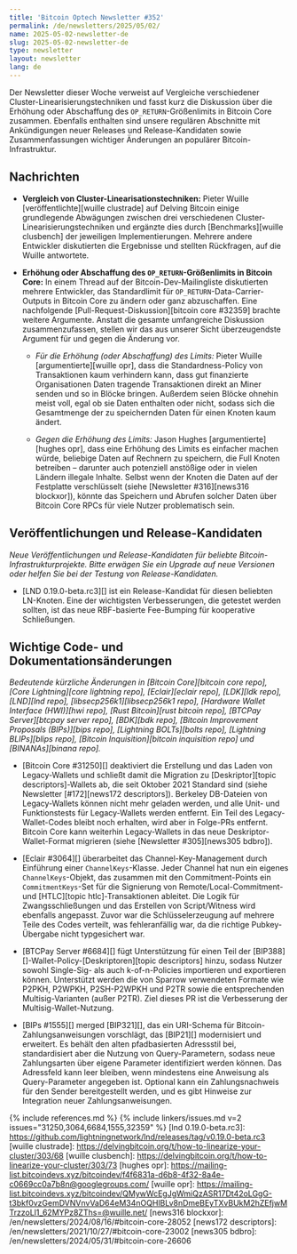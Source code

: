 ```yaml
---
title: 'Bitcoin Optech Newsletter #352'
permalink: /de/newsletters/2025/05/02/
name: 2025-05-02-newsletter-de
slug: 2025-05-02-newsletter-de
type: newsletter
layout: newsletter
lang: de
---
```

Der Newsletter dieser Woche verweist auf Vergleiche verschiedener Cluster-Linearisierungstechniken und fasst kurz die Diskussion über die Erhöhung oder Abschaffung des `OP_RETURN`-Größenlimits in Bitcoin Core zusammen. Ebenfalls enthalten sind unsere regulären Abschnitte mit Ankündigungen neuer Releases und Release-Kandidaten sowie Zusammenfassungen wichtiger Änderungen an populärer Bitcoin-Infrastruktur.

## Nachrichten

- **Vergleich von Cluster-Linearisationstechniken:**
  Pieter Wuille [veröffentlichte][wuille clustrade] auf Delving Bitcoin einige grundlegende Abwägungen zwischen drei verschiedenen Cluster-Linearisierungstechniken und ergänzte dies durch [Benchmarks][wuille clusbench] der jeweiligen Implementierungen. Mehrere andere Entwickler diskutierten die Ergebnisse und stellten Rückfragen, auf die Wuille antwortete.

- **Erhöhung oder Abschaffung des `OP_RETURN`-Größenlimits in Bitcoin Core:**
  In einem Thread auf der Bitcoin-Dev-Mailingliste diskutierten mehrere Entwickler, das Standardlimit für `OP_RETURN`-Data-Carrier-Outputs in Bitcoin Core zu ändern oder ganz abzuschaffen. Eine nachfolgende [Pull-Request-Diskussion][bitcoin core #32359] brachte weitere Argumente. Anstatt die gesamte umfangreiche Diskussion zusammenzufassen, stellen wir das aus unserer Sicht überzeugendste Argument für und gegen die Änderung vor.

  - *Für die Erhöhung (oder Abschaffung) des Limits:*
    Pieter Wuille [argumentierte][wuille opr], dass die Standardness-Policy von Transaktionen kaum verhindern kann, dass gut finanzierte Organisationen Daten tragende Transaktionen direkt an Miner senden und so in Blöcke bringen. Außerdem seien Blöcke ohnehin meist voll, egal ob sie Daten enthalten oder nicht, sodass sich die Gesamtmenge der zu speichernden Daten für einen Knoten kaum ändert.

  - *Gegen die Erhöhung des Limits:*
    Jason Hughes [argumentierte][hughes opr], dass eine Erhöhung des Limits es einfacher machen würde, beliebige Daten auf Rechnern zu speichern, die Full Knoten betreiben – darunter auch potenziell anstößige oder in vielen Ländern illegale Inhalte. Selbst wenn der Knoten die Daten auf der Festplatte verschlüsselt (siehe [Newsletter #316][news316 blockxor]), könnte das Speichern und Abrufen solcher Daten über Bitcoin Core RPCs für viele Nutzer problematisch sein.


## Veröffentlichungen und Release-Kandidaten

_Neue Veröffentlichungen und Release-Kandidaten für beliebte Bitcoin-Infrastrukturprojekte. Bitte erwägen Sie ein Upgrade auf neue Versionen oder helfen Sie bei der Testung von Release-Kandidaten._

- [LND 0.19.0-beta.rc3][] ist ein Release-Kandidat für diesen beliebten LN-Knoten. Eine der wichtigsten Verbesserungen, die getestet werden sollten, ist das neue RBF-basierte Fee-Bumping für kooperative Schließungen.

## Wichtige Code- und Dokumentationsänderungen

_Bedeutende kürzliche Änderungen in [Bitcoin Core][bitcoin core repo], [Core Lightning][core lightning repo], [Eclair][eclair repo], [LDK][ldk repo], [LND][lnd repo], [libsecp256k1][libsecp256k1 repo], [Hardware Wallet Interface (HWI)][hwi repo], [Rust Bitcoin][rust bitcoin repo], [BTCPay Server][btcpay server repo], [BDK][bdk repo], [Bitcoin Improvement Proposals (BIPs)][bips repo], [Lightning BOLTs][bolts repo], [Lightning BLIPs][blips repo], [Bitcoin Inquisition][bitcoin inquisition repo] und [BINANAs][binana repo]._

- [Bitcoin Core #31250][] deaktiviert die Erstellung und das Laden von Legacy-Wallets und schließt damit die Migration zu [Deskriptor][topic descriptors]-Wallets ab, die seit Oktober 2021 Standard sind (siehe Newsletter [#172][news172 descriptors]). Berkeley DB-Dateien von Legacy-Wallets können nicht mehr geladen werden, und alle Unit- und Funktionstests für Legacy-Wallets werden entfernt. Ein Teil des Legacy-Wallet-Codes bleibt noch erhalten, wird aber in Folge-PRs entfernt. Bitcoin Core kann weiterhin Legacy-Wallets in das neue Deskriptor-Wallet-Format migrieren (siehe [Newsletter #305][news305 bdbro]).

- [Eclair #3064][] überarbeitet das Channel-Key-Management durch Einführung einer `ChannelKeys`-Klasse. Jeder Channel hat nun ein eigenes `ChannelKeys`-Objekt, das zusammen mit den Commitment-Points ein `CommitmentKeys`-Set für die Signierung von Remote/Local-Commitment- und [HTLC][topic htlc]-Transaktionen ableitet. Die Logik für Zwangsschließungen und das Erstellen von Script/Witness wird ebenfalls angepasst. Zuvor war die Schlüsselerzeugung auf mehrere Teile des Codes verteilt, was fehleranfällig war, da die richtige Pubkey-Übergabe nicht typgesichert war.

- [BTCPay Server #6684][] fügt Unterstützung für einen Teil der [BIP388][]-Wallet-Policy-[Deskriptoren][topic descriptors] hinzu, sodass Nutzer sowohl Single-Sig- als auch k-of-n-Policies importieren und exportieren können. Unterstützt werden die von Sparrow verwendeten Formate wie P2PKH, P2WPKH, P2SH-P2WPKH und P2TR sowie die entsprechenden Multisig-Varianten (außer P2TR). Ziel dieses PR ist die Verbesserung der Multisig-Wallet-Nutzung.

- [BIPs #1555][] merged [BIP321][], das ein URI-Schema für Bitcoin-Zahlungsanweisungen vorschlägt, das [BIP21][] modernisiert und erweitert. Es behält den alten pfadbasierten Adressstil bei, standardisiert aber die Nutzung von Query-Parametern, sodass neue Zahlungsarten über eigene Parameter identifiziert werden können. Das Adressfeld kann leer bleiben, wenn mindestens eine Anweisung als Query-Parameter angegeben ist. Optional kann ein Zahlungsnachweis für den Sender bereitgestellt werden, und es gibt Hinweise zur Integration neuer Zahlungsanweisungen.

{% include references.md %}
{% include linkers/issues.md v=2 issues="31250,3064,6684,1555,32359" %}
[lnd 0.19.0-beta.rc3]: https://github.com/lightningnetwork/lnd/releases/tag/v0.19.0-beta.rc3
[wuille clustrade]: https://delvingbitcoin.org/t/how-to-linearize-your-cluster/303/68
[wuille clusbench]: https://delvingbitcoin.org/t/how-to-linearize-your-cluster/303/73
[hughes opr]: https://mailing-list.bitcoindevs.xyz/bitcoindev/f4f6831a-d6b8-4f32-8a4e-c0669cc0a7b8n@googlegroups.com/
[wuille opr]: https://mailing-list.bitcoindevs.xyz/bitcoindev/QMywWcEgJgWmiQzASR17Dt42oLGgG-t3bkf0vzGemDVNVnvVaD64eM34nOQHlBLv8nDmeBEyTXvBUkM2hZEfjwMTrzzoLl1_62MYPz8ZThs=@wuille.net/
[news316 blockxor]: /en/newsletters/2024/08/16/#bitcoin-core-28052
[news172 descriptors]: /en/newsletters/2021/10/27/#bitcoin-core-23002
[news305 bdbro]: /en/newsletters/2024/05/31/#bitcoin-core-26606
